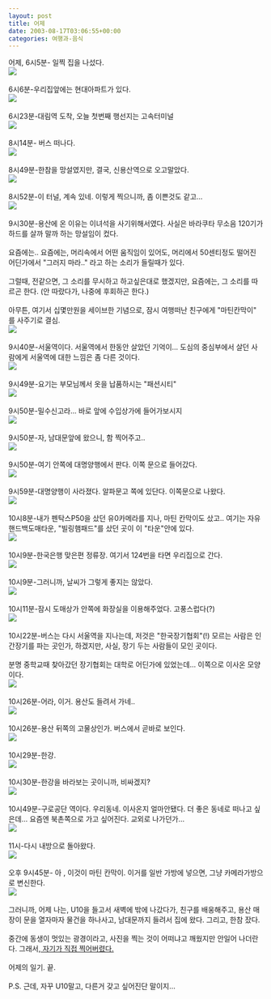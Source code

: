```yaml
---
layout: post
title: 어제
date: 2003-08-17T03:06:55+00:00
categories: 여행과-음식
---
```

어제, 6시5분- 일찍 집을 나섰다.<br /><img src=/logs/archives/DSC01380.jpg><br /><br />6시6분-우리집앞에는 현대아파트가 있다.<br /><img src=/logs/archives/DSC01381.jpg><br /><br />6시23분-대림역 도착, 오늘 첫번째 행선지는 고속터미널<br /><img src=/logs/archives/DSC01386.jpg><br /><br />8시14분- 버스 떠나다.<br /><img src=/logs/archives/DSC01389.jpg><br /><br />8시49분-한참을 망설였지만, 결국, 신용산역으로 오고말았다.<br /><img src=/logs/archives/DSC01390.jpg><br /><br />8시52분-이 터널, 계속 있네. 이렇게 찍으니까, 좀 이쁜것도 같고...<br /><img src=/logs/archives/DSC01391.jpg><br /><br />9시30분-용산에 온 이유는 이녀석을 사기위해서였다. 사실은 바라쿠타 무소음 120기가 하드를 살까 말까 하는 망설임이 컸다. <br /><br />요즘에는.. 요즘에는, 머리속에서 어떤 움직임이 있어도, 머리에서 50센티정도 떨어진 어딘가에서 "그러지 마라.." 라고 하는 소리가 들릴때가 있다.<br /><br />그럴때, 전같으면, 그 소리를 무시하고 하고싶은대로 했겠지만, 요즘에는, 그 소리를 따르곤 한다. (안 따랐다가, 나중에 후회하곤 한다.)<br /><br />아무튼, 여기서 십몇만원을 세이브한 기념으로, 잠시 여행떠난 친구에게 "마틴칸막이" 를 사주기로 결심.<br /><img src=/logs/archives/DSC01394.jpg><br /><br />9시40분-서울역이다. 서울역에서 한동안 살았던 기억이... 도심의 중심부에서 살던 사람에게 서울역에 대한 느낌은 좀 다른 것이다.<br /><img src=/logs/archives/DSC01395.jpg><br /><br />9시49분-요기는 부모님께서 옷을 납품하시는 "패션시티"<br /><img src=/logs/archives/DSC01397.jpg><br /><br />9시50분-밀수신고라... 바로 앞에 수입상가에 들어가보시지<br /><img src=/logs/archives/DSC01398.jpg><br /><br />9시50분-자, 남대문앞에 왔으니, 함 찍어주고..<br /><img src=/logs/archives/DSC01400.jpg><br /><br />9시50분-여기 안쪽에 대명양행에서 판다. 이쪽 문으로 들어갔다.<br /><img src=/logs/archives/DSC01401.jpg><br /><br />9시59분-대명양행이 사라졌다. 알파문고 쪽에 있단다. 이쪽문으로 나왔다.<br /><img src=/logs/archives/DSC01402.jpg><br /><br />10시8분-내가 펜탁스P50을 샀던 유0카메라를 지나, 마틴 칸막이도 샀고.. 여기는 자유핸드백도매타운, "빌링햄패드"를 샀던 곳이 이 "타운"안에 있다.<br /><img src=/logs/archives/DSC01403.jpg><br /><br />10시9분-한국은행 맞은편 정류장. 여기서 124번을 타면 우리집으로 간다.<br /><img src=/logs/archives/DSC01405.jpg><br /><br />10시9분-그러니까, 날씨가 그렇게 좋지는 않았다.<br /><img src=/logs/archives/DSC01406.jpg><br /><br />10시11분-잠시 도매상가 안쪽에 화장실을 이용해주었다. 고풍스럽다(?)<br /><img src=/logs/archives/DSC01407.jpg><br /><br />10시22분-버스는 다시 서울역을 지나는데, 저것은 "한국장기협회"(!) 모르는 사람은 인간장기를 파는 곳인가, 하겠지만, 사실, 장기 두는 사람들이 모인 곳이다. <br /><br />분명 중학교때 찾아갔던 장기협회는 대학로 어딘가에 있었는데... 이쪽으로 이사온 모양이다.<br /><img src=/logs/archives/DSC01412.jpg><br /><br />10시26분-어라, 이거. 용산도 들려서 가네..<br /><img src=/logs/archives/DSC01414.jpg><br /><br />10시26분-용산 뒤쪽의 고물상인가. 버스에서 곧바로 보인다.<br /><img src=/logs/archives/DSC01416.jpg><br /><br />10시29분-한강.<br /><img src=/logs/archives/DSC01418.jpg><br /><br />10시30분-한강을 바라보는 곳이니까, 비싸겠지?<br /><img src=/logs/archives/DSC01420.jpg><br /><br />10시49분-구로공단 역이다. 우리동네. 이사온지 얼마안됐다. 더 좋은 동네로 떠나고 싶은데... 요즘엔 북촌쪽으로 가고 싶어진다. 교외로 나가던가...<br /><img src=/logs/archives/DSC01430.jpg><br /><br />11시-다시 내방으로 돌아왔다.<br /><img src=/logs/archives/DSC01432.jpg><br /><br />오후 9시45분- 아 , 이것이 마틴 칸막이. 이거를 일반 가방에 넣으면, 그냥 카메라가방으로 변신한다.<br /><img src=/logs/archives/DSC01438.jpg><br /><br />그러니까, 어제 나는, U10을 들고서 새벽에 밖에 나갔다가, 친구를 배웅해주고, 용산 매장이 문을 열자마자 물건을 하나사고, 남대문까지 들려서 집에 왔다. 그리고, 한참 잤다.<br /><br />중간에 동생이 멋있는 광경이라고, 사진을 찍는 것이 어떠냐고 깨웠지만 안일어 나더란다. 그래서,<a href="http://jinto.pe.kr/68"> 자기가 직접 찍어버렸다.</a><br /><br />어제의 일기. 끝.<br /><br />P.S. 근데, 자꾸 U10말고, 다른거 갖고 싶어진단 말이지...
